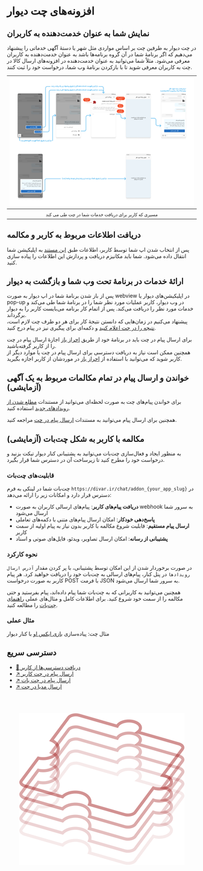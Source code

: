 # افزونه‌های چت دیوار

## نمایش شما به عنوان خدمت‌دهنده به کاربران

در چت دیوار به طرفین چت بر اساس مواردی مثل شهر یا دسته‌ٔ آگهی خدماتی را پیشنهاد می‌دهیم که اگر برنامهٔ شما در آن گروه برنامه‌ها باشد به عنوان خدمت‌دهنده به کاربران معرفی می‌شود.
مثلاً شما می‌توانید به عنوان خدمت‌دهنده در افزونه‌های ارسال کالا در چت به کاربران معرفی شوید تا با بازکردن برنامهٔ وب شما، درخواست خود را ثبت کنند.

|                ![مسیر ارائهٔ خدمات در چت](../static/img/chat-flow.png)                |
|:-------------------------------------------------------------------------:|
| <sub dir="rtl">مسیری که کاربر برای دریافت خدمات شما در چت طی می کند</sub> |

## دریافت اطلاعات مربوط به کاربر و مکالمه
پس از انتخاب شدن اپ شما توسط کاربر، اطلاعات طبق [این مستند](../management/ReadMe.md#انواع-انتفال-داده-در-تعاملات) به اپلیکیشن شما انتقال داده می‌شود. شما باید مکانیزم دریافت و پردازش این اطلاعات را پیاده سازی کنید.

## ارائهٔ خدمات در برنامهٔ تحت وب شما و بازگشت به دیوار

پس از باز شدن برنامهٔ شما در اپ دیوار به صورت webview در اپلیکیشن‌های دیوار یا pop-up در وب دیوار، کاربر عملیات مورد نظر شما را در برنامهٔ شما طی می‌کند و خدمات مورد نظر را دریافت می‌کند. پس از اتمام کار برنامه می‌بایست کاربر را به دیوار برگرداند.\
پیشنهاد می‌کنیم در زمان‌هایی که دانستن نتیجهٔ کار برای هر دو طرف چت لازم است، [نتیجه را در چت اعلام کنید][چت»ارسال پیام] و دکمه‌ای برای پیگیری نیز در پیام درج کنید.

برای ارسال پیام در چت باید در برنامهٔ خود از طریق [احراز باز](../oauth) اجازهٔ ارسال پیام در چت را از کاربر گرفته‌باشید. \
همچنین ممکن است نیاز به دریافت دسترسی برای ارسال پیام در چت یا موارد دیگر از کاربر شوید که می‌توانید با استفاده از [احراز باز](../oauth) در موردشان از کاربر اجازه بگیرید.


## خواندن و ارسال پیام در تمام مکالمات مربوط به یک آگهی (آزمایشی)

برای خواندن پیام‌های چت به صورت لحظه‌ای می‌توانید از مستندات [مطلع شدن از رویداد‌های جدید](../events) استفاده کنید.

 همچنین برای ارسال پیام می‌توانید به مستندات [ارسال پیام در چت][چت»ارسال پیام] مراجعه کنید.


## مکالمه با کاربر به شکل چت‌بات (آزمایشی)

به منظور ایجاد و فعال‌سازی چت‌بات می‌توانید به پشتیبانی کنار دیوار تیکت بزنید و درخواست خود را مطرح کنید تا زیرساخت آن در دسترس شما قرار بگیرد.

### قابلیت‌های چت‌بات

چت‌بات شما در لینکی به فرم `https://divar.ir/chat/addon_{your_app_slug}` در دسترس قرار دارد و امکانات زیر را ارائه می‌دهد:

- **دریافت پیام‌های کاربر**: پیام‌های ارسالی کاربران به صورت webhook به سرور شما ارسال می‌شود
- **پاسخ‌دهی خودکار**: امکان ارسال پیام‌های متنی با دکمه‌های تعاملی
- **ارسال پیام مستقیم**: قابلیت شروع مکالمه با کاربر بدون نیاز به پیام اولیه از سمت کاربر
- **پشتیبانی از رسانه**: امکان ارسال تصاویر، ویدئو، فایل‌های صوتی و اسناد

### نحوه کارکرد

در صورت برخوردار شدن از این امکان توسط پشتیبانی، با پر کردن مقدار `آدرس ارسال رویدادها` در پنل کنار، پیام‌های ارسالی به چت‌بات خود را دریافت خواهید کرد. هر پیام کاربر به صورت درخواست POST با فرمت JSON به سرور شما ارسال می‌شود.

همچنین می‌توانید به کاربرانی که به چت‌بات شما پیام داده‌اند، پیام بفرستید و حتی مکالمه را از سمت خود شروع کنید. برای اطلاعات کامل و مثال‌های عملی [راهنمای چت‌بات][راهنما » چت‌بات] را مطالعه کنید.

### مثال عملی
مثال چت: پیاده‌سازی
[بازی ایکس او](https://github.com/amirsalarsafaei/kenar-xo/tree/master)
با کنار دیوار


## دسترسی سریع

- [🔑 دریافت دسترسی‌ها از کاربر](../oauth)
- [↗️ ارسال پیام در چت کاربر][چت»ارسال پیام]
- [↗️ ارسال پیام در چت بات][راهنما » چت‌بات]
- [↗️ ارسال مدیا در چت][چت»ارسال مدیا]

[آگهی]: ../management/#تعامل-با-کاربر-پس-از-ثبت-آگهی
[راهنما » احراز باز]: ../oauth
[امکانات چت]: #دسترسی-سریع
[راهنما » چت‌بات]: chatbot_conversations.md
[چت»ارسال پیام]: users_conversations.md
[چت»ارسال مدیا]: upload_media.md

<br /><br />

<div align="center">

![Wire Puzzle](../static/img/wire-puzzle.svg)

</div>

<br /><br />
